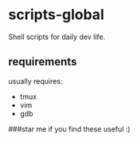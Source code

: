 # scripts-global
Shell scripts for daily dev life.

## requirements
usually requires:
- tmux
- vim
- gdb

###star me if you find these useful :)
